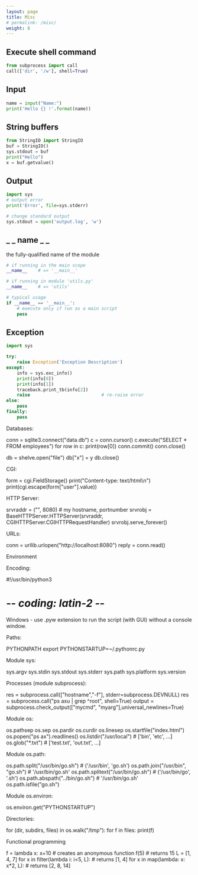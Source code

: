 ```yaml
---
layout: page
title: Misc
# permalink: /misc/
weight: 8
---
```

## Execute shell command

``` python
from subprocess import call
call(['dir', '/w'], shell=True)
```

## Input
``` python
name = input("Name:")
print('Hello {} !'.format(name))
```

## String buffers
``` python
from StringIO import StringIO
buf = StringIO()
sys.stdout = buf
print("Hello")
x = buf.getvalue()
```

## Output
``` python
import sys
# output error
print('Error', file=sys.stderr)

# change standard output
sys.stdout = open('output.log', 'w')
```

## _ _ name _ _
the fully-qualified name of the module
``` python
# if running in the main scope
__name__    # => '__main__'

# if running in module 'utils.py'
__name__    # => 'utils'

# typical usage
if __name__ == '__main__':
    # execute only if run as a main script
    pass
```

## Exception
``` python
import sys

try:
    raise Exception('Exception Description')
except:
    info = sys.exc_info()
    print(info[0])
    print(info[1])
    traceback.print_tb(info[2])
    raise                           # re-raise error            
else:
    pass
finally:
    pass
```

Databases:

conn = sqlite3.connect("data.db")
c = conn.cursor()
c.execute("SELECT * FROM employees")
for row in c:
    print(row[0])
conn.commit()
conn.close()

db = shelve.open("file")
db["x"] = y
db.close()

CGI:

form = cgi.FieldStorage()
print("Content-type: text/html\n")
print(cgi.escape(form["user"].value))

HTTP Server:

srvraddr = ("", 8080)                 # my hostname, portnumber
srvrobj  = BaseHTTPServer.HTTPServer(srvraddr,
                                     CGIHTTPServer.CGIHTTPRequestHandler)
srvrobj.serve_forever()

URLs:

conn = urllib.urlopen("http://localhost:8080")
reply = conn.read()

Environment

Encoding:

#!/usr/bin/python3
# -*- coding: latin-2 -*-

Windows - use .pyw extension to run the script (with GUI) without a console window.

Paths:

PYTHONPATH
export PYTHONSTARTUP=~/.pythonrc.py

Module sys:

sys.argv      sys.stdin       sys.stdout      sys.stderr
sys.path      sys.platform    sys.version

Processes (module subprocess):

res = subprocess.call(["hostname","-f"], stderr=subprocess.DEVNULL)
res = subprocess.call("ps axu | grep ^root", shell=True)
output = subprocess.check_output(["mycmd", "myarg"],universal_newlines=True)

Module os:

os.pathsep    os.sep          os.pardir       os.curdir       os.linesep
os.startfile("index.html")
os.popen("ps ax").readlines()
os.listdir("/usr/local")              # ['bin', 'etc', ...]
os.glob("*.txt")                      # ['test.txt', 'out.txt', ...]

Module os.path:

os.path.split("/usr/bin/go.sh")       # ('/usr/bin', 'go.sh')
os.path.join("/usr/bin", "go.sh")     # '/usr/bin/go.sh'
os.path.splitext("/usr/bin/go.sh")    # ('/usr/bin/go', '.sh')
os.path.abspath("../bin/go.sh")       # '/usr/bin/go.sh'
os.path.isfile("go.sh")

Module os.environ:

os.environ.get("PYTHONSTARTUP")

Directories:

for (dir, subdirs, files) in os.walk("/tmp"):
    for f in files: print(f)

Functional programming

f = lambda x: x+10                    # creates an anonymous function
f(5)                                  # returns 15
L = [1, 4, 7]
for x in filter(lambda i: i<5, L):    # returns [1, 4]
for x in map(lambda: x: x*2, L):      # returns [2, 8, 14]

